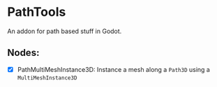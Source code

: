 # PathTools
An addon for path based stuff in Godot.

## Nodes:
- [x] PathMultiMeshInstance3D: Instance a mesh along a `Path3D` using a `MultiMeshInstance3D`